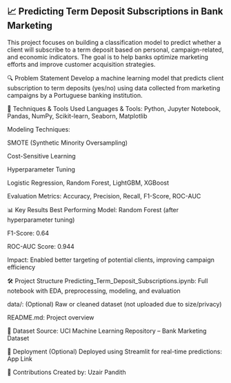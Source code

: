 ## 📈 Predicting Term Deposit Subscriptions in Bank Marketing
This project focuses on building a classification model to predict whether a client will subscribe to a term deposit based on personal, campaign-related, and economic indicators. The goal is to help banks optimize marketing efforts and improve customer acquisition strategies.

🔍 Problem Statement
Develop a machine learning model that predicts client subscription to term deposits (yes/no) using data collected from marketing campaigns by a Portuguese banking institution.

🧠 Techniques & Tools Used
Languages & Tools: Python, Jupyter Notebook, Pandas, NumPy, Scikit-learn, Seaborn, Matplotlib

Modeling Techniques:

SMOTE (Synthetic Minority Oversampling)

Cost-Sensitive Learning

Hyperparameter Tuning

Logistic Regression, Random Forest, LightGBM, XGBoost

Evaluation Metrics: Accuracy, Precision, Recall, F1-Score, ROC-AUC

📊 Key Results
Best Performing Model: Random Forest (after hyperparameter tuning)

F1-Score: 0.64

ROC-AUC Score: 0.944

Impact: Enabled better targeting of potential clients, improving campaign efficiency

🛠️ Project Structure
Predicting_Term_Deposit_Subscriptions.ipynb: Full notebook with EDA, preprocessing, modeling, and evaluation

data/: (Optional) Raw or cleaned dataset (not uploaded due to size/privacy)

README.md: Project overview

📎 Dataset
Source: UCI Machine Learning Repository – Bank Marketing Dataset

🚀 Deployment (Optional)
Deployed using Streamlit for real-time predictions:
App Link

🤝 Contributions
Created by:
Uzair Pandith
